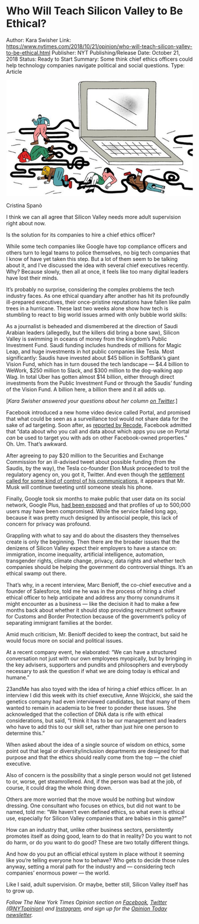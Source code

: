 # Who Will Teach Silicon Valley to Be Ethical?

Author: Kara Swisher
Link: https://www.nytimes.com/2018/10/21/opinion/who-will-teach-silicon-valley-to-be-ethical.html
Publisher: NYT
Publishing/Release Date: October 21, 2018
Status: Ready to Start
Summary: Some think chief ethics officers could help technology companies navigate political and social questions.
Type: Article

![Cristina Spanò](Who%20Will%20T%20cbdf0/22swisher-articleLarge.jpg)

Cristina Spanò

I think we can all agree that Silicon Valley needs more adult supervision right about now.

Is the solution for its companies to hire a chief ethics officer?

While some tech companies like Google have top compliance officers and others turn to legal teams to police themselves, no big tech companies that I know of have yet taken this step. But a lot of them seem to be talking about it, and I’ve discussed the idea with several chief executives recently. Why? Because slowly, then all at once, it feels like too many digital leaders have lost their minds.

It’s probably no surprise, considering the complex problems the tech industry faces. As one ethical quandary after another has hit its profoundly ill-prepared executives, their once-pristine reputations have fallen like palm trees in a hurricane. These last two weeks alone show how tech is stumbling to react to big world issues armed with only bubble world skills:

As a journalist is beheaded and dismembered at the direction of Saudi Arabian leaders (allegedly, but the killers did bring a bone saw), Silicon Valley is swimming in oceans of money from the kingdom’s Public Investment Fund. Saudi funding includes hundreds of millions for Magic Leap, and huge investments in hot public companies like Tesla. Most significantly: Saudis have invested about $45 billion in SoftBank’s giant Vision Fund, which has in turn doused the tech landscape — $4.4 billion to WeWork, $250 million to Slack, and $300 million to the dog-walking app Wag. In total Uber has gotten almost $14 billion, either through direct investments from the Public Investment Fund or through the Saudis’ funding of the Vision Fund. A billion here, a billion there and it all adds up.

[*Kara Swisher answered your questions about her column [on Twitter](https://twitter.com/karaswisher/status/1054842303922298880).*]

Facebook introduced a new home video device called Portal, and promised that what could be seen as a surveillance tool would not share data for the sake of ad targeting. Soon after, as [reported by Recode](https://www.recode.net/2018/10/16/17966102/facebook-portal-ad-targeting-data-collection), Facebook admitted that “data about who you call and data about which apps you use on Portal *can* be used to target you with ads on other Facebook-owned properties.” Oh. Um. That’s awkward.

After agreeing to pay $20 million to the Securities and Exchange Commission for an ill-advised tweet about possible funding (from the Saudis, by the way), the Tesla co-founder Elon Musk proceeded to troll the regulatory agency on, you got it, Twitter. And even though the [settlement called for some kind of control of his communications](https://www.sec.gov/news/press-release/2018-226), it appears that Mr. Musk will continue tweeting until someone steals his phone.

Finally, Google took six months to make public that user data on its social network, Google Plus, [had been exposed](https://www.nytimes.com/2018/10/08/technology/google-plus-security-disclosure.html?module=inline) and that profiles of up to 500,000 users may have been compromised. While the service failed long ago, because it was pretty much designed by antisocial people, this lack of concern for privacy was profound.

Grappling with what to say and do about the disasters they themselves create is only the beginning. Then there are the broader issues that the denizens of Silicon Valley expect their employers to have a stance on: immigration, income inequality, artificial intelligence, automation, transgender rights, climate change, privacy, data rights and whether tech companies should be helping the government do controversial things. It’s an ethical swamp out there.

That’s why, in a recent interview, Marc Benioff, the co-chief executive and a founder of Salesforce, told me he was in the process of hiring a chief ethical officer to help anticipate and address any thorny conundrums it might encounter as a business — like the decision it had to make a few months back about whether it should stop providing recruitment software for Customs and Border Protection because of the government’s policy of separating immigrant families at the border.

Amid much criticism, Mr. Benioff decided to keep the contract, but said he would focus more on social and political issues.

At a recent company event, he elaborated: “We can have a structured conversation not just with our own employees myopically, but by bringing in the key advisers, supporters and pundits and philosophers and everybody necessary to ask the question if what we are doing today is ethical and humane.”

23andMe has also toyed with the idea of hiring a chief ethics officer. In an interview I did this week with its chief executive, Anne Wojcicki, she said the genetics company had even interviewed candidates, but that many of them wanted to remain in academia to be freer to ponder these issues. She acknowledged that the collection of DNA data is rife with ethical considerations, but said, “I think it has to be our management and leaders who have to add this to our skill set, rather than just hire one person to determine this.”

When asked about the idea of a single source of wisdom on ethics, some point out that legal or diversity/inclusion departments are designed for that purpose and that the ethics should really come from the top — the chief executive.

Also of concern is the possibility that a single person would not get listened to or, worse, get steamrollered. And, if the person was bad at the job, of course, it could drag the whole thing down.

Others are more worried that the move would be nothing but window dressing. One consultant who focuses on ethics, but did not want to be named, told me: “We haven’t even defined ethics, so what even is ethical use, especially for Silicon Valley companies that are babies in this game?”

How can an industry that, unlike other business sectors, persistently promotes itself as doing good, learn to do that in reality? Do you want to not do harm, or do you want to do good? These are two totally different things.

And how do you put an official ethical system in place without it seeming like you’re telling everyone how to behave? Who gets to decide those rules anyway, setting a moral path for the industry and — considering tech companies’ enormous power — the world.

Like I said, adult supervision. Or maybe, better still, Silicon Valley itself has to grow up.

*Follow The New York Times Opinion section on [Facebook](https://www.facebook.com/nytopinion), [Twitter (@NYTopinion)](http://twitter.com/NYTOpinion) and [Instagram](https://www.instagram.com/nytopinion/), and sign up for the [Opinion Today newsletter](http://www.nytimes.com/newsletters/opiniontoday/).*